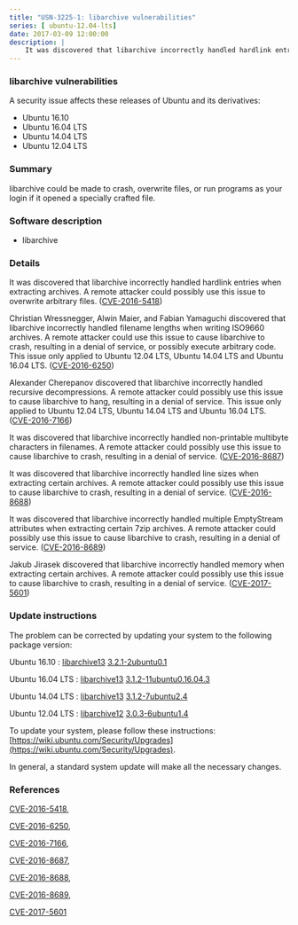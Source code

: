 ```yaml
---
title: "USN-3225-1: libarchive vulnerabilities"
series: [ ubuntu-12.04-lts]
date: 2017-03-09 12:00:00
description: |
    It was discovered that libarchive incorrectly handled hardlink entries when extracting archives. A remote attacker could possibly use this issue to overwrite arbitrary files. ([CVE-2016-5418](http://people.ubuntu.com/~ubuntu-security/cve/CVE-2016-5418))
--- 
```

 
 


### libarchive vulnerabilities

A security issue affects these releases of Ubuntu and its derivatives:

* Ubuntu 16.10
* Ubuntu 16.04 LTS
* Ubuntu 14.04 LTS
* Ubuntu 12.04 LTS

### Summary

libarchive could be made to crash, overwrite files, or run programs as your login if it opened a specially crafted file.

### Software description

* libarchive 

### Details

It was discovered that libarchive incorrectly handled hardlink entries when extracting archives. A remote attacker could possibly use this issue to overwrite arbitrary files. ([CVE-2016-5418](http://people.ubuntu.com/~ubuntu-security/cve/CVE-2016-5418))

Christian Wressnegger, Alwin Maier, and Fabian Yamaguchi discovered that libarchive incorrectly handled filename lengths when writing ISO9660 archives. A remote attacker could use this issue to cause libarchive to crash, resulting in a denial of service, or possibly execute arbitrary code. This issue only applied to Ubuntu 12.04 LTS, Ubuntu 14.04 LTS and Ubuntu 16.04 LTS. ([CVE-2016-6250](http://people.ubuntu.com/~ubuntu-security/cve/CVE-2016-6250))

Alexander Cherepanov discovered that libarchive incorrectly handled recursive decompressions. A remote attacker could possibly use this issue to cause libarchive to hang, resulting in a denial of service. This issue only applied to Ubuntu 12.04 LTS, Ubuntu 14.04 LTS and Ubuntu 16.04 LTS. ([CVE-2016-7166](http://people.ubuntu.com/~ubuntu-security/cve/CVE-2016-7166))

It was discovered that libarchive incorrectly handled non-printable multibyte characters in filenames. A remote attacker could possibly use this issue to cause libarchive to crash, resulting in a denial of service. ([CVE-2016-8687](http://people.ubuntu.com/~ubuntu-security/cve/CVE-2016-8687))

It was discovered that libarchive incorrectly handled line sizes when extracting certain archives. A remote attacker could possibly use this issue to cause libarchive to crash, resulting in a denial of service. ([CVE-2016-8688](http://people.ubuntu.com/~ubuntu-security/cve/CVE-2016-8688))

It was discovered that libarchive incorrectly handled multiple EmptyStream attributes when extracting certain 7zip archives. A remote attacker could possibly use this issue to cause libarchive to crash, resulting in a denial of service. ([CVE-2016-8689](http://people.ubuntu.com/~ubuntu-security/cve/CVE-2016-8689))

Jakub Jirasek discovered that libarchive incorrectly handled memory when extracting certain archives. A remote attacker could possibly use this issue to cause libarchive to crash, resulting in a denial of service. ([CVE-2017-5601](http://people.ubuntu.com/~ubuntu-security/cve/CVE-2017-5601)) 

### Update instructions

The problem can be corrected by updating your system to the following package version:

Ubuntu 16.10
 : [libarchive13](https://launchpad.net/ubuntu/+source/libarchive) <span> [3.2.1-2ubuntu0.1](https://launchpad.net/ubuntu/+source/libarchive/3.2.1-2ubuntu0.1) </span> 

Ubuntu 16.04 LTS
 : [libarchive13](https://launchpad.net/ubuntu/+source/libarchive) <span> [3.1.2-11ubuntu0.16.04.3](https://launchpad.net/ubuntu/+source/libarchive/3.1.2-11ubuntu0.16.04.3) </span> 

Ubuntu 14.04 LTS
 : [libarchive13](https://launchpad.net/ubuntu/+source/libarchive) <span> [3.1.2-7ubuntu2.4](https://launchpad.net/ubuntu/+source/libarchive/3.1.2-7ubuntu2.4) </span> 

Ubuntu 12.04 LTS
 : [libarchive12](https://launchpad.net/ubuntu/+source/libarchive) <span> [3.0.3-6ubuntu1.4](https://launchpad.net/ubuntu/+source/libarchive/3.0.3-6ubuntu1.4) </span> 

To update your system, please follow these instructions: [https://wiki.ubuntu.com/Security/Upgrades](https://wiki.ubuntu.com/Security/Upgrades).

In general, a standard system update will make all the necessary changes. 

### References

 
 [CVE-2016-5418](http://people.ubuntu.com/~ubuntu-security/cve/CVE-2016-5418), 

 [CVE-2016-6250](http://people.ubuntu.com/~ubuntu-security/cve/CVE-2016-6250), 

 [CVE-2016-7166](http://people.ubuntu.com/~ubuntu-security/cve/CVE-2016-7166), 

 [CVE-2016-8687](http://people.ubuntu.com/~ubuntu-security/cve/CVE-2016-8687), 

 [CVE-2016-8688](http://people.ubuntu.com/~ubuntu-security/cve/CVE-2016-8688), 

 [CVE-2016-8689](http://people.ubuntu.com/~ubuntu-security/cve/CVE-2016-8689), 

 [CVE-2017-5601](http://people.ubuntu.com/~ubuntu-security/cve/CVE-2017-5601)
 

